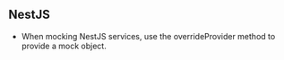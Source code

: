 ## NestJS

- When mocking NestJS services, use the overrideProvider method to provide a mock object.
